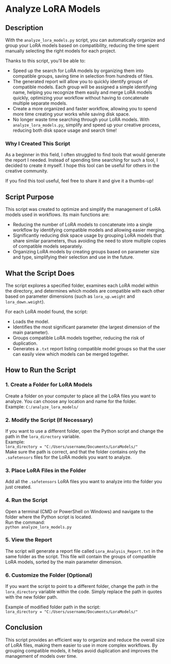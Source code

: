 # Analyze LoRA Models

## Description
With the `analyze_lora_models.py` script, you can automatically organize and group your LoRA models based on compatibility, reducing the time spent manually selecting the right models for each project.

Thanks to this script, you'll be able to:

- Speed up the search for LoRA models by organizing them into compatible groups, saving time in selection from hundreds of files.
- The generated report will allow you to quickly identify groups of compatible models. Each group will be assigned a simple identifying name, helping you recognize them easily and merge LoRA models quickly, optimizing your workflow without having to concatenate multiple separate models.
- Create a more organized and faster workflow, allowing you to spend more time creating your works while saving disk space.
- No longer waste time searching through your LoRA models. With `analyze_lora_models.py`, simplify and speed up your creative process, reducing both disk space usage and search time!

### Why I Created This Script
As a beginner in this field, I often struggled to find tools that would generate the report I needed. Instead of spending time searching for such a tool, I decided to create it myself. I hope this tool can be useful for others in the creative community.

If you find this tool useful, feel free to share it and give it a thumbs-up!

## Script Purpose
This script was created to optimize and simplify the management of LoRA models used in workflows. Its main functions are:

- Reducing the number of LoRA models to concatenate into a single workflow by identifying compatible models and allowing easier merging.
- Significantly reducing disk space usage by grouping LoRA models that share similar parameters, thus avoiding the need to store multiple copies of compatible models separately.
- Organizing LoRA models by creating groups based on parameter size and type, simplifying their selection and use in the future.

## What the Script Does
The script explores a specified folder, examines each LoRA model within the directory, and determines which models are compatible with each other based on parameter dimensions (such as `lora_up.weight` and `lora_down.weight`).

For each LoRA model found, the script:
- Loads the model.
- Identifies the most significant parameter (the largest dimension of the main parameter).
- Groups compatible LoRA models together, reducing the risk of duplication.
- Generates a `.txt` report listing compatible model groups so that the user can easily view which models can be merged together.

## How to Run the Script

### 1. Create a Folder for LoRA Models
Create a folder on your computer to place all the LoRA files you want to analyze. You can choose any location and name for the folder.  
Example: `C:/analyze_lora_models/`

### 2. Modify the Script (If Necessary)
If you want to use a different folder, open the Python script and change the path in the `lora_directory` variable.  
Example:  
`lora_directory = "C:/Users/username/Documents/LoraModels/"`  
Make sure the path is correct, and that the folder contains only the `.safetensors` files for the LoRA models you want to analyze.

### 3. Place LoRA Files in the Folder
Add all the `.safetensors` LoRA files you want to analyze into the folder you just created.

### 4. Run the Script
Open a terminal (CMD or PowerShell on Windows) and navigate to the folder where the Python script is located.  
Run the command:  
`python analyze_lora_models.py`

### 5. View the Report
The script will generate a report file called `Lora_Analysis_Report.txt` in the same folder as the script. This file will contain the groups of compatible LoRA models, sorted by the main parameter dimension.

### 6. Customize the Folder (Optional)
If you want the script to point to a different folder, change the path in the `lora_directory` variable within the code. Simply replace the path in quotes with the new folder path.

Example of modified folder path in the script:  
`lora_directory = "C:/Users/username/Documents/LoraModels/"`

## Conclusion
This script provides an efficient way to organize and reduce the overall size of LoRA files, making them easier to use in more complex workflows. By grouping compatible models, it helps avoid duplication and improves the management of models over time.

